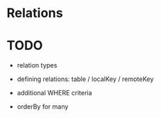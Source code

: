 # Relations

# TODO

* relation types

* defining relations: table / localKey / remoteKey

* additional WHERE criteria

* orderBy for many